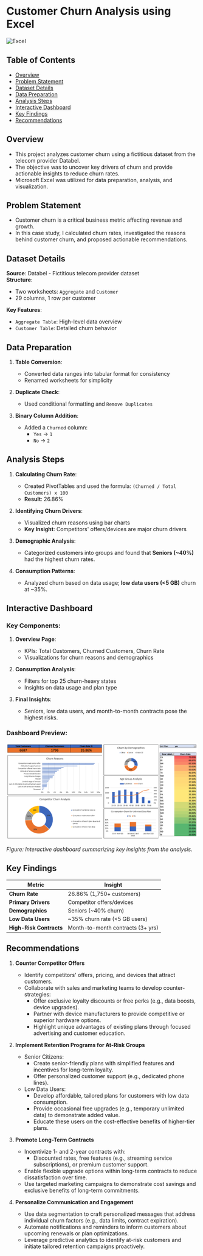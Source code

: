 # Customer Churn Analysis using Excel

![Excel](https://img.shields.io/badge/Excel-Data%20Analysis-blue)

## Table of Contents
* [Overview](#overview)
* [Problem Statement](#problem-statement)
* [Dataset Details](#dataset-details)
* [Data Preparation](#data-preparation)
* [Analysis Steps](#analysis-steps)
* [Interactive Dashboard](#interactive-dashboard)
* [Key Findings](#key-findings)
* [Recommendations](#recommendations)

## Overview

* This project analyzes customer churn using a fictitious dataset from the telecom provider Databel.
* The objective was to uncover key drivers of churn and provide actionable insights to reduce churn rates.
* Microsoft Excel was utilized for data preparation, analysis, and visualization.

## Problem Statement

* Customer churn is a critical business metric affecting revenue and growth.  
* In this case study, I calculated churn rates, investigated the reasons behind customer churn, and proposed actionable recommendations.

## Dataset Details

**Source**: Databel - Fictitious telecom provider dataset  
**Structure**:
- Two worksheets: `Aggregate` and `Customer`
- 29 columns, 1 row per customer  

**Key Features**:
- `Aggregate Table`: High-level data overview  
- `Customer Table`: Detailed churn behavior

## Data Preparation

1. **Table Conversion**:
   - Converted data ranges into tabular format for consistency
   - Renamed worksheets for simplicity

2. **Duplicate Check**:
   - Used conditional formatting and `Remove Duplicates`

3. **Binary Column Addition**:
   - Added a `Churned` column:  
     - `Yes` → `1`  
     - `No` → `2`

## Analysis Steps

1. **Calculating Churn Rate**:
   - Created PivotTables and used the formula: `(Churned / Total Customers) x 100`  
   - **Result**: 26.86%

2. **Identifying Churn Drivers**:
   - Visualized churn reasons using bar charts  
   - **Key Insight**: Competitors' offers/devices are major churn drivers  

3. **Demographic Analysis**:
   - Categorized customers into groups and found that **Seniors (~40%)** had the highest churn rates.

4. **Consumption Patterns**:
   - Analyzed churn based on data usage; **low data users (<5 GB)** churn at ~35%.

## Interactive Dashboard

### Key Components:
1. **Overview Page**:
   - KPIs: Total Customers, Churned Customers, Churn Rate
   - Visualizations for churn reasons and demographics  

2. **Consumption Analysis**:
   - Filters for top 25 churn-heavy states  
   - Insights on data usage and plan type

3. **Final Insights**:
   - Seniors, low data users, and month-to-month contracts pose the highest risks.

### Dashboard Preview:
![Dashboard Screenshot](dashboard_preview.png)

*Figure: Interactive dashboard summarizing key insights from the analysis.*

## Key Findings

| Metric                 | Insight                          |
|------------------------|----------------------------------|
| **Churn Rate**         | 26.86% (1,750+ customers)       |
| **Primary Drivers**    | Competitor offers/devices       |
| **Demographics**       | Seniors (~40% churn)            |
| **Low Data Users**     | ~35% churn rate (<5 GB users)   |
| **High-Risk Contracts**| Month-to-month contracts (3+ yrs)|

## Recommendations

1. **Counter Competitor Offers**
   - Identify competitors' offers, pricing, and devices that attract customers.
   - Collaborate with sales and marketing teams to develop counter-strategies:
     - Offer exclusive loyalty discounts or free perks (e.g., data boosts, device upgrades).
     - Partner with device manufacturers to provide competitive or superior hardware options.
     - Highlight unique advantages of existing plans through focused advertising and customer education.

2. **Implement Retention Programs for At-Risk Groups**
   - Senior Citizens:
     - Create senior-friendly plans with simplified features and incentives for long-term loyalty.
     - Offer personalized customer support (e.g., dedicated phone lines).
   - Low Data Users:
     - Develop affordable, tailored plans for customers with low data consumption.
     - Provide occasional free upgrades (e.g., temporary unlimited data) to demonstrate added value.
     - Educate these users on the cost-effective benefits of higher-tier plans.

3. **Promote Long-Term Contracts**
   - Incentivize 1- and 2-year contracts with:
     - Discounted rates, free features (e.g., streaming service subscriptions), or premium customer support.
   - Enable flexible upgrade options within long-term contracts to reduce dissatisfaction over time.
   - Use targeted marketing campaigns to demonstrate cost savings and exclusive benefits of long-term commitments.

4. **Personalize Communication and Engagement**
   - Use data segmentation to craft personalized messages that address individual churn factors (e.g., data limits, contract expiration).
   - Automate notifications and reminders to inform customers about upcoming renewals or plan optimizations.
   - Leverage predictive analytics to identify at-risk customers and initiate tailored retention campaigns proactively.
